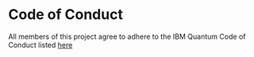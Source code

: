 <!-- Copyright Contributors to the Qiskit Transpiler Service project. -->

# Code of Conduct

All members of this project agree to adhere to the IBM Quantum Code of Conduct listed [here](https://docs.quantum.ibm.com/open-source/code-of-conduct)
